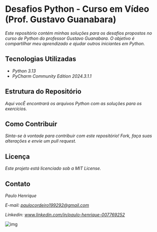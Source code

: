 # Desafios Python - Curso em Vídeo (Prof. Gustavo Guanabara)

*Este repositório contém minhas soluções para os desafios propostos no curso de Python do professor Gustavo Guanabara. O objetivo é compartilhar meu aprendizado e ajudar outros iniciantes em Python.*

## Tecnologias Utilizadas

* *Python 3.13*
* *PyCharm Community Edition 2024.3.1.1*

## Estrutura do Repositório
*Aqui vocÊ encontrará os arquivos Python com as soluções para os exercícios.*

## Como Contribuir
*Sinta-se à vontade para contribuir com este repositório! Fork, faça suas alterações e envie um pull request.*

## Licença
*Este projeto está licenciado sob a MIT License.*

## Contato
*Paulo Henrique*

*E-mail: paulocordeiro199292@gmail.com*

*Linkedin: www.linkedin.com/in/paulo-henrique-007769252*

![img](https://github.com/user-attachments/assets/09604d63-0d41-4804-89d8-7b6f3779ff09)
